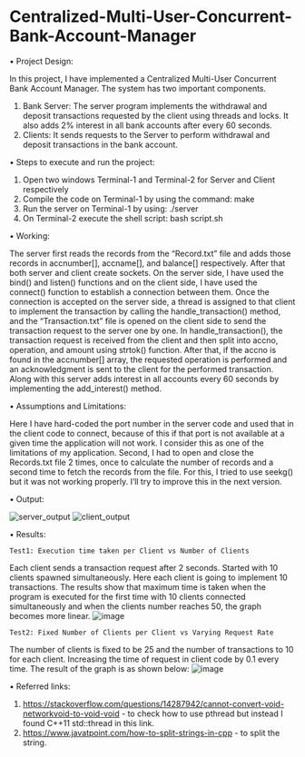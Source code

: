 # Centralized-Multi-User-Concurrent-Bank-Account-Manager
	
•	Project Design:

In this project, I have implemented a Centralized Multi-User Concurrent Bank Account Manager. The system has two important components.
1.	Bank Server: The server program implements the withdrawal and deposit transactions requested by the client using threads and locks. It also adds 2% interest in all bank accounts after every 60 seconds.
2.	Clients: It sends requests to the Server to perform withdrawal and deposit transactions in the bank account.


•	Steps to execute and run the project:

1.	Open two windows Terminal-1 and Terminal-2 for Server and Client respectively
2.	Compile the code on Terminal-1 by using the command:		make
3.	Run the server on Terminal-1 by using:	./server	
4.	On Terminal-2 execute the shell script:	bash script.sh


•	Working:

The server first reads the records from the “Record.txt” file and adds those records in accnumber[], accname[], and balance[] respectively. After that both server and client create sockets. On the server side, I have used the bind() and listen() functions and on the client side, I have used the connect() function to establish a connection between them. Once the connection is accepted on the server side, a thread is assigned to that client to implement the transaction by calling the handle_transaction() method, and the “Transaction.txt” file is opened on the client side to send the transaction request to the server one by one.
In handle_transaction(), the transaction request is received from the client and then split into accno, operation, and amount using strtok() function. After that, if the accno is found in the accnumber[] array, the requested operation is performed and an acknowledgment is sent to the client for the performed transaction.
Along with this server adds interest in all accounts every 60 seconds by implementing the add_interest() method.


•	Assumptions and Limitations:

Here I have hard-coded the port number in the server code and used that in the client code to connect, because of this if that port is not available at a given time the application will not work. I consider this as one of the limitations of my application. 
Second, I had to open and close the Records.txt file 2 times, once to calculate the number of records and a second time to fetch the records from the file. For this, I tried to use seekg() but it was not working properly. I’ll try to improve this in the next version.


•	Output:

![server_output](https://github.com/sakshi6557/Centralized-Multi-User-Concurrent-Bank-Account-Manager/assets/20897894/df3e540f-0dc0-4cc4-ab42-89a56d84cf09)
![client_output](https://github.com/sakshi6557/Centralized-Multi-User-Concurrent-Bank-Account-Manager/assets/20897894/fd4c2348-0bec-448b-8265-92a5c766c77b)



•	Results:

	Test1: Execution time taken per Client vs Number of Clients
 
Each client sends a transaction request after 2 seconds. Started with 10 clients spawned simultaneously. Here each client is going to implement 10 transactions.
The results show that maximum time is taken when the program is executed for the first time with 10 clients connected simultaneously and when the clients number reaches 50, the graph becomes more linear.
![image](https://github.com/sakshi6557/Centralized-Multi-User-Concurrent-Bank-Account-Manager/assets/20897894/ea9b3f86-b5f3-4205-9ec7-73acc51acdc3)

	Test2: Fixed Number of Clients per Client vs Varying Request Rate

The number of clients is fixed to be 25 and the number of transactions to 10 for each client. Increasing the time of request in client code by 0.1 every time. The result of the graph is as shown below:
![image](https://github.com/sakshi6557/Centralized-Multi-User-Concurrent-Bank-Account-Manager/assets/20897894/e0e42c77-5fc7-48da-befd-4ad3806bb3a7)


•	Referred links:

1.	https://stackoverflow.com/questions/14287942/cannot-convert-void-networkvoid-to-void-void -  to check how to use pthread but instead I found C++11 std::thread in this link.
2.	https://www.javatpoint.com/how-to-split-strings-in-cpp - to split the string.

